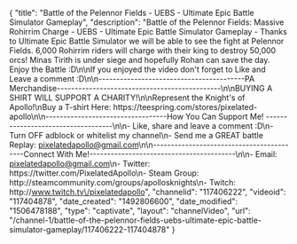 {
    "title": "Battle of the Pelennor Fields - UEBS - Ultimate Epic Battle Simulator Gameplay",
    "description": "Battle of the Pelennor Fields: Massive Rohirrim Charge - UEBS - Ultimate Epic Battle Simulator Gameplay - Thanks to Ultimate Epic Battle Simulator we will be able to see the fight at Pelennor Fields.  6,000 Rohirrim riders will charge with their king to destroy 50,000 orcs!  Minas Tirith is under siege and hopefully Rohan can save the day.  Enjoy the Battle :D\n\nIf you enjoyed the video don't forget to Like and Leave a comment :D\n\n-----------------------------------------PA Merchandise----------------------------------------------\n\nBUYING A SHIRT WILL SUPPORT A CHARITY!\n\nRepresent the Knight's of Apollo!\nBuy a T-shirt Here: https:\/\/teespring.com\/stores\/pixelated-apollo\n\n----------------------------------How You Can Support Me! -----------------------------------\n\n- Like, share and leave a comment :D\n- Turn OFF adblock or whitelist my channel\n- Send me a GREAT battle Replay: pixelatedapollo@gmail.com\n\n------------------------------------------Connect With Me!-----------------------------------------\n\n- Email: pixelatedapollo@gmail.com\n- Twitter: https:\/\/twitter.com\/PixelatedApollo\n- Steam Group:  http:\/\/steamcommunity.com\/groups\/apollosknights\n- Twitch: http:\/\/www.twitch.tv\/pixelatedapollo",
    "channelid": "117406222",
    "videoid": "117404878",
    "date_created": "1492806600",
    "date_modified": "1506478188",
    "type": "captivate",
    "layout": "channelVideo",
    "url": "\/channel-1\/battle-of-the-pelennor-fields-uebs-ultimate-epic-battle-simulator-gameplay\/117406222-117404878"
}